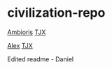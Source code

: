 # civilization-repo

[Ambioris](https://github.com/EICPCohort5/civilization-repo/blob/main/Ambioris-Lora.md)
[TJX](https://tjx.com)

[Alex](https://github.com/EICPCohort5/civilization-repo/blob/main/Alex-Mazzarese.md)
[TJX](https://tjx.com)

Edited readme - Daniel
